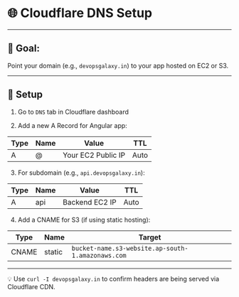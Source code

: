 # 🌐 Cloudflare DNS Setup

---

## 📍 Goal:
Point your domain (e.g., `devopsgalaxy.in`) to your app hosted on EC2 or S3.

---

## 🔧 Setup

1. Go to `DNS` tab in Cloudflare dashboard

2. Add a new A Record for Angular app:

| Type | Name | Value             | TTL   |
|------|------|-------------------|-------|
| A    | @    | Your EC2 Public IP| Auto  |

3. For subdomain (e.g., `api.devopsgalaxy.in`):

| Type | Name | Value               | TTL   |
|------|------|---------------------|-------|
| A    | api  | Backend EC2 IP      | Auto  |

4. Add a CNAME for S3 (if using static hosting):

| Type  | Name       | Target                          |
|-------|------------|---------------------------------|
| CNAME | static     | `bucket-name.s3-website.ap-south-1.amazonaws.com` |

---

💡 Use `curl -I devopsgalaxy.in` to confirm headers are being served via Cloudflare CDN.
